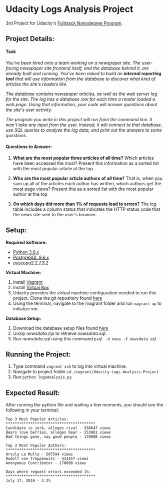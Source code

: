 # Udacity Logs Analysis Project
3rd Project for Udacity's [Fullstack Nanodegree Program](https://www.udacity.com/course/full-stack-web-developer-nanodegree--nd004).

## Project Details:
#### Task

*You've been hired onto a team working on a newspaper site. The user-facing newspaper site frontend itself, and the database behind it, are already built and running. You've been asked to build an __internal reporting tool__ that will use information from the database to discover what kind of articles the site's readers like.*

*The database contains newspaper articles, as well as the web server log for the site. The log has a database row for each time a reader loaded a web page. Using that information, your code will answer questions about the site's user activity.*

*The program you write in this project will run from the command line. It won't take any input from the user. Instead, it will connect to that database, use SQL queries to analyze the log data, and print out the answers to some questions.*

#### Questions to Answer:
1. __What are the most popular three articles of all time?__ Which articles have been accessed the most? Present this information as a sorted list with the most popular article at the top.

2. __Who are the most popular article authors of all time?__ That is, when you sum up all of the articles each author has written, which authors get the most page views? Present this as a sorted list with the most popular author at the top

3. __On which days did more than 1% of requests lead to errors?__ The log table includes a column status that indicates the HTTP status code that the news site sent to the user's browser.

## Setup:

__Required Software:__
- [Python 3.6.x](https://www.python.org/downloads/)
- [PostgreSQL 9.6.x](https://www.postgresql.org/download/)
- [pyscopg2 2.7.3.2](http://initd.org/psycopg/docs/install.html)

__Virtual Machine:__
1. Install [Vagrant](https://www.vagrantup.com)
2. Install [Virtual Box](https://www.virtualbox.org)
3. Udacity provides the virtual machine configuration needed to run this project. Clone the git repository found [here](https://github.com/udacity/fullstack-nanodegree-vm)
4. Using the terminal, navigate to the /vagrant folder and run ``` vagrant up ``` to initialize vm.

__Database Setup:__
1. Download the database setup files found [here](https://d17h27t6h515a5.cloudfront.net/topher/2016/August/57b5f748_newsdata/newsdata.zip)
2. Unzip _newsdata.zip_ to retrieve _newsdata.sql_.
3. Run _newsdata.sql_ using this command
``` psql -d news -f newsdata.sql ```

## Running the Project:
1. Type command ``` vagrant ssh ``` to log into virtual machine.
2. Navigate to project folder ``` cd /vagrant/Udacity-Logs-Analysis-Project ```
3. Run ``` python logsAnalysis.py ```

## Expected Result:
After running the python file and waiting a few moments, you should see the following in your terminal:
```
Top 3 Most Popular Articles:
****************************************
Candidate is jerk, alleges rival - 338647 views
Bears love berries, alleges bear - 253801 views
Bad things gone, say good people - 170098 views

Top 3 Most Popular Authors:
****************************************
Ursula La Multa - 507594 views
Rudolf von Treppenwitz - 423457 views
Anonymous Contributor - 170098 views

Days where request errors exceeded 1%:
****************************************
July 17, 2016 - 2.3%
```
